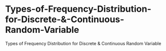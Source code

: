 # Types-of-Frequency-Distribution-for-Discrete-&-Continuous-Random-Variable
Types of Frequency Distribution for Discrete &amp; Continuous Random Variable
